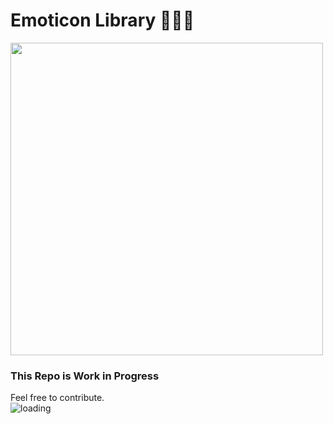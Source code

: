 # Emoticon Library 🤩🙃🤙
<img src="https://static.businessinsider.com/image/5d2f513d4be692294d0dd979-1125/img6041.jpg" width="500px">

### This Repo is Work in Progress
Feel free to contribute.  
![loading](https://user-images.githubusercontent.com/44790691/67773540-32ef7580-fa5c-11e9-86d4-a1e4d8e7f241.gif)
